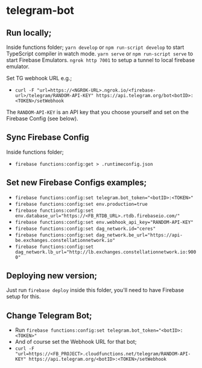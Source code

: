 # telegram-bot

## Run locally;
Inside functions folder;
`yarn develop` or `npm run-script develop` to start TypeScript compiler in watch mode.
`yarn serve` or `npm run-script serve` to start Firebase Emulators.
`ngrok http 7001` to setup a tunnel to local firebase emulator.

Set TG webhook URL e.g.;
- `curl -F "url=https://<NGROK-URL>.ngrok.io/<firebase-url>/telegram/RANDOM-API-KEY" https://api.telegram.org/bot<botID>:<TOKEN>/setWebhook`

The `RANDOM-API-KEY` is an API key that you choose yourself and set on the Firebase Config (see below).

## Sync Firebase Config
Inside functions folder;
- `firebase functions:config:get > .runtimeconfig.json`

## Set new Firebase Configs examples;
- `firebase functions:config:set telegram.bot_token="<botID>:<TOKEN>"`
- `firebase functions:config:set env.production=true`
- `firebase functions:config:set env.database_url="https://<FB_RTDB_URL>.rtdb.firebaseio.com/"`
- `firebase functions:config:set env.webhook_api_key="RANDOM-API-KEY"`
- `firebase functions:config:set dag_network.id="ceres"`
- `firebase functions:config:set dag_network.be_url="https://api-be.exchanges.constellationnetwork.io"`
- `firebase functions:config:set dag_network.lb_url="http://lb.exchanges.constellationnetwork.io:9000"`

## Deploying new version;
Just run `firebase deploy` inside this folder, you'll need to have Firebase setup for this.

## Change Telegram Bot;
- Run `firebase functions:config:set telegram.bot_token="<botID>:<TOKEN>"`
- And of course set the Webhook URL for that bot;
- `curl -F "url=https://<FB_PROJECT>.cloudfunctions.net/telegram/RANDOM-API-KEY" https://api.telegram.org/<botID>:<TOKEN>/setWebhook`
